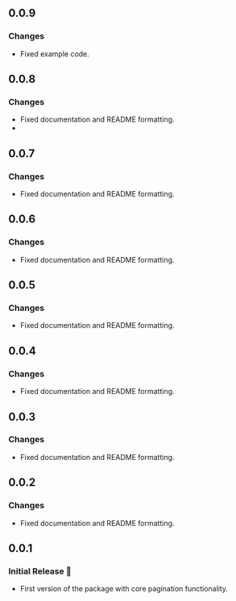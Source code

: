## 0.0.9
### Changes
- Fixed example code.

## 0.0.8
### Changes
- Fixed documentation and README formatting.
- 
## 0.0.7
### Changes
- Fixed documentation and README formatting.

## 0.0.6
### Changes
- Fixed documentation and README formatting.

## 0.0.5
### Changes
- Fixed documentation and README formatting.

## 0.0.4
### Changes
- Fixed documentation and README formatting.

## 0.0.3
### Changes
- Fixed documentation and README formatting.

## 0.0.2
### Changes
- Fixed documentation and README formatting.

## 0.0.1
### Initial Release 🚀
- First version of the package with core pagination functionality.  

